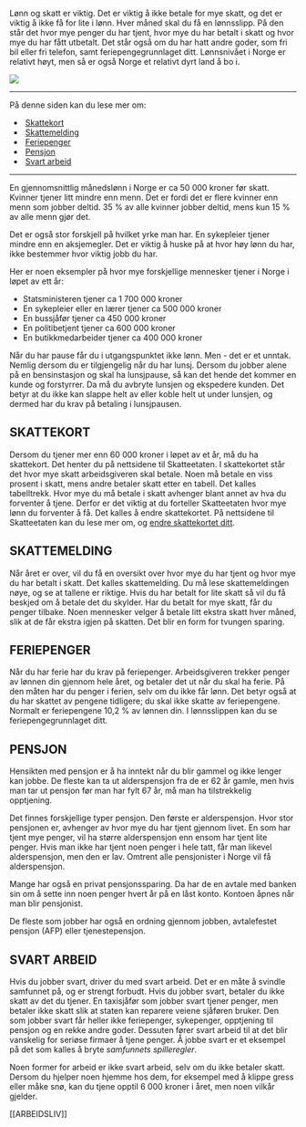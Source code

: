 Lønn og skatt er viktig. Det er viktig å ikke betale for mye skatt, og det er viktig å ikke få for lite i lønn. Hver måned skal du få en lønnsslipp. På den står det hvor mye penger du har tjent, hvor mye du har betalt i skatt og hvor mye du har fått utbetalt. Det står også om du har hatt andre goder, som fri bil eller fri telefon, samt feriepengegrunnlaget ditt. Lønnsnivået i Norge er relativt høyt, men så er også Norge et relativt dyrt land å bo i.

![](https://cdn.kursoria.no/pensum/elements/pensum-for-samfunnskunnskapsproven-_jnhbgv.jpg)

---

På denne siden kan du lese mer om:

-    [Skattekort](https://app.norskkunnskap.no/pensum/rtehtr/xcx6tc/jnhbgv#skattekort)
-    [Skattemelding](https://app.norskkunnskap.no/pensum/rtehtr/xcx6tc/jnhbgv#skattemelding)
-    [Feriepenger](https://app.norskkunnskap.no/pensum/rtehtr/xcx6tc/jnhbgv#feriepenger)
-    [Pensjon](https://app.norskkunnskap.no/pensum/rtehtr/xcx6tc/jnhbgv#pensjon)
-    [Svart arbeid](https://app.norskkunnskap.no/pensum/rtehtr/xcx6tc/jnhbgv#svart-arbeid)

---

En gjennomsnittlig månedslønn i Norge er ca 50 000 kroner før skatt. Kvinner tjener litt mindre enn menn. Det er fordi det er flere kvinner enn menn som jobber deltid. 35 % av alle kvinner jobber deltid, mens kun 15 % av alle menn gjør det.

Det er også stor forskjell på hvilket yrke man har. En sykepleier tjener mindre enn en aksjemegler. Det er viktig å huske på at hvor høy lønn du har, ikke bestemmer hvor viktig jobb du har. 

Her er noen eksempler på hvor mye forskjellige mennesker tjener i Norge i løpet av ett år:

-   Statsministeren tjener ca 1 700 000 kroner
-   En sykepleier eller en lærer tjener ca 500 000 kroner
-   En bussjåfør tjener ca 450 000 kroner
-   En politibetjent tjener ca 600 000 kroner
-   En butikkmedarbeider tjener ca 400 000 kroner

Når du har pause får du i utgangspunktet ikke lønn. Men - det er et unntak. Nemlig dersom du er tilgjengelig når du har lunsj. Dersom du jobber alene på en bensinstasjon og skal ha lunsjpause, så kan det hende det kommer en kunde og forstyrrer. Da må du avbryte lunsjen og ekspedere kunden. Det betyr at du ikke kan slappe helt av eller koble helt ut under lunsjen, og dermed har du krav på betaling i lunsjpausen. 

## SKATTEKORT

Dersom du tjener mer enn 60 000 kroner i løpet av et år, må du ha skattekort. Det henter du på nettsidene til Skatteetaten. I skattekortet står det hvor mye skatt arbeidsgiveren skal betale. Noen må betale en viss prosent i skatt, mens andre betaler skatt etter en tabell. Det kalles tabelltrekk. Hvor mye du må betale i skatt avhenger blant annet av hva du forventer å tjene. Derfor er det viktig at du forteller Skatteetaten hvor mye lønn du forventer å få. Det kalles å endre skattekortet. På nettsidene til Skatteetaten kan du lese mer om, og [endre skattekortet ditt](https://www.skatteetaten.no/person/skatt/skattekort/bestille-endre/).

## SKATTEMELDING

Når året er over, vil du få en oversikt over hvor mye du har tjent og hvor mye du har betalt i skatt. Det kalles skattemelding. Du må lese skattemeldingen nøye, og se at tallene er riktige. Hvis du har betalt for lite skatt så vil du få beskjed om å betale det du skylder. Har du betalt for mye skatt, får du penger tilbake. Noen mennesker velger å betale litt ekstra skatt hver måned, slik at de får ekstra igjen på skatten. Det blir en form for tvungen sparing.

## FERIEPENGER

Når du har ferie har du krav på feriepenger. Arbeidsgiveren trekker penger av lønnen din gjennom hele året, og betaler det ut når du skal ha ferie. På den måten har du penger i ferien, selv om du ikke får lønn. Det betyr også at du har skattet av pengene tidligere; du skal ikke skatte av feriepengene. Normalt er feriepengene 10,2 % av lønnen din. I lønnsslippen kan du se feriepengegrunnlaget ditt.

## PENSJON

Hensikten med pensjon er å ha inntekt når du blir gammel og ikke lenger kan jobbe. De fleste kan ta ut alderspensjon fra de er 62 år gamle, men hvis man tar ut pensjon før man har fylt 67 år, må man ha tilstrekkelig opptjening. 

Det finnes forskjellige typer pensjon. Den første er alderspensjon. Hvor stor pensjonen er, avhenger av hvor mye du har tjent gjennom livet. En som har tjent mye penger, vil ha større alderspensjon enn ensom har tjent lite penger. Hvis man ikke har tjent noen penger i hele tatt, får man likevel alderspensjon, men den er lav. Omtrent alle pensjonister i Norge vil få alderspensjon.

Mange har også en privat pensjonssparing. Da har de en avtale med banken sin om å sette inn noen penger hvert år på en låst konto. Kontoen åpnes når man blir pensjonist. 

De fleste som jobber har også en ordning gjennom jobben, avtalefestet pensjon (AFP) eller tjenestepensjon. 

## SVART ARBEID

Hvis du jobber svart, driver du med svart arbeid. Det er en måte å svindle samfunnet på, og er strengt forbudt. Hvis du jobber svart, betaler du ikke skatt av det du tjener. En taxisjåfør som jobber svart tjener penger, men betaler ikke skatt slik at staten kan reparere veiene sjåføren bruker. Den som jobber svart får heller ikke feriepenger, sykepenger, opptjening til pensjon og en rekke andre goder. Dessuten fører svart arbeid til at det blir vanskelig for seriøse firmaer å tjene penger. Å jobbe svart er et eksempel på det som kalles å bryte _samfunnets spilleregler_.

Noen former for arbeid er ikke svart arbeid, selv om du ikke betaler skatt. Dersom du hjelper noen hjemme hos dem, for eksempel med å klippe gress eller måke snø, kan du tjene opptil 6 000 kroner i året, men noen vilkår gjelder.


[[ARBEIDSLIV]]